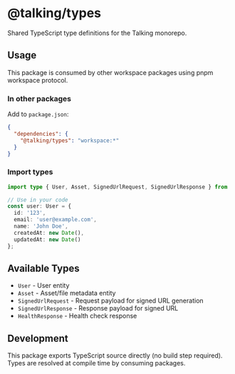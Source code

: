 # @talking/types

Shared TypeScript type definitions for the Talking monorepo.

## Usage

This package is consumed by other workspace packages using pnpm workspace protocol.

### In other packages

Add to `package.json`:

```json
{
  "dependencies": {
    "@talking/types": "workspace:*"
  }
}
```

### Import types

```typescript
import type { User, Asset, SignedUrlRequest, SignedUrlResponse } from '@talking/types';

// Use in your code
const user: User = {
  id: '123',
  email: 'user@example.com',
  name: 'John Doe',
  createdAt: new Date(),
  updatedAt: new Date()
};
```

## Available Types

- `User` - User entity
- `Asset` - Asset/file metadata entity
- `SignedUrlRequest` - Request payload for signed URL generation
- `SignedUrlResponse` - Response payload for signed URL
- `HealthResponse` - Health check response

## Development

This package exports TypeScript source directly (no build step required).
Types are resolved at compile time by consuming packages.
